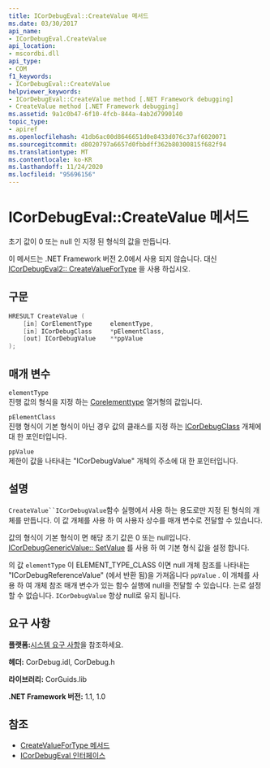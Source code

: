 ```yaml
---
title: ICorDebugEval::CreateValue 메서드
ms.date: 03/30/2017
api_name:
- ICorDebugEval.CreateValue
api_location:
- mscordbi.dll
api_type:
- COM
f1_keywords:
- ICorDebugEval::CreateValue
helpviewer_keywords:
- ICorDebugEval::CreateValue method [.NET Framework debugging]
- CreateValue method [.NET Framework debugging]
ms.assetid: 9a1c0b47-6f10-4fcb-844a-4ab2d7990140
topic_type:
- apiref
ms.openlocfilehash: 41db6ac00d8646651d0e8433d076c37af6020071
ms.sourcegitcommit: d8020797a6657d0fbbdff362b80300815f682f94
ms.translationtype: MT
ms.contentlocale: ko-KR
ms.lasthandoff: 11/24/2020
ms.locfileid: "95696156"
---
```

# <a name="icordebugevalcreatevalue-method"></a>ICorDebugEval::CreateValue 메서드

초기 값이 0 또는 null 인 지정 된 형식의 값을 만듭니다.  
  
 이 메서드는 .NET Framework 버전 2.0에서 사용 되지 않습니다. 대신 [ICorDebugEval2:: CreateValueForType](icordebugeval2-createvaluefortype-method.md) 을 사용 하십시오.  
  
## <a name="syntax"></a>구문  
  
```cpp  
HRESULT CreateValue (  
    [in] CorElementType     elementType,  
    [in] ICorDebugClass     *pElementClass,  
    [out] ICorDebugValue    **ppValue  
);  
```  
  
## <a name="parameters"></a>매개 변수  

 `elementType`  
 진행 값의 형식을 지정 하는 [Corelementtype](../metadata/corelementtype-enumeration.md) 열거형의 값입니다.  
  
 `pElementClass`  
 진행 형식이 기본 형식이 아닌 경우 값의 클래스를 지정 하는 [ICorDebugClass](icordebugclass-interface.md) 개체에 대 한 포인터입니다.  
  
 `ppValue`  
 제한이 값을 나타내는 "ICorDebugValue" 개체의 주소에 대 한 포인터입니다.  
  
## <a name="remarks"></a>설명  

 `CreateValue``ICorDebugValue`함수 실행에서 사용 하는 용도로만 지정 된 형식의 개체를 만듭니다. 이 값 개체를 사용 하 여 사용자 상수를 매개 변수로 전달할 수 있습니다.  
  
 값의 형식이 기본 형식이 면 해당 초기 값은 0 또는 null입니다. [ICorDebugGenericValue:: SetValue](icordebuggenericvalue-setvalue-method.md) 를 사용 하 여 기본 형식 값을 설정 합니다.  
  
 의 값 `elementType` 이 ELEMENT_TYPE_CLASS 이면 null 개체 참조를 나타내는 "ICorDebugReferenceValue" (에서 반환 됨)을 가져옵니다 `ppValue` . 이 개체를 사용 하 여 개체 참조 매개 변수가 있는 함수 실행에 null을 전달할 수 있습니다. 는로 설정할 수 없습니다. `ICorDebugValue` 항상 null로 유지 됩니다.  
  
## <a name="requirements"></a>요구 사항  

 **플랫폼:**[시스템 요구 사항](../../get-started/system-requirements.md)을 참조하세요.  
  
 **헤더:** CorDebug.idl, CorDebug.h  
  
 **라이브러리:** CorGuids.lib  
  
 **.NET Framework 버전:** 1.1, 1.0  
  
## <a name="see-also"></a>참조

- [CreateValueForType 메서드](icordebugeval2-createvaluefortype-method.md)
- [ICorDebugEval 인터페이스](icordebugeval-interface.md)
